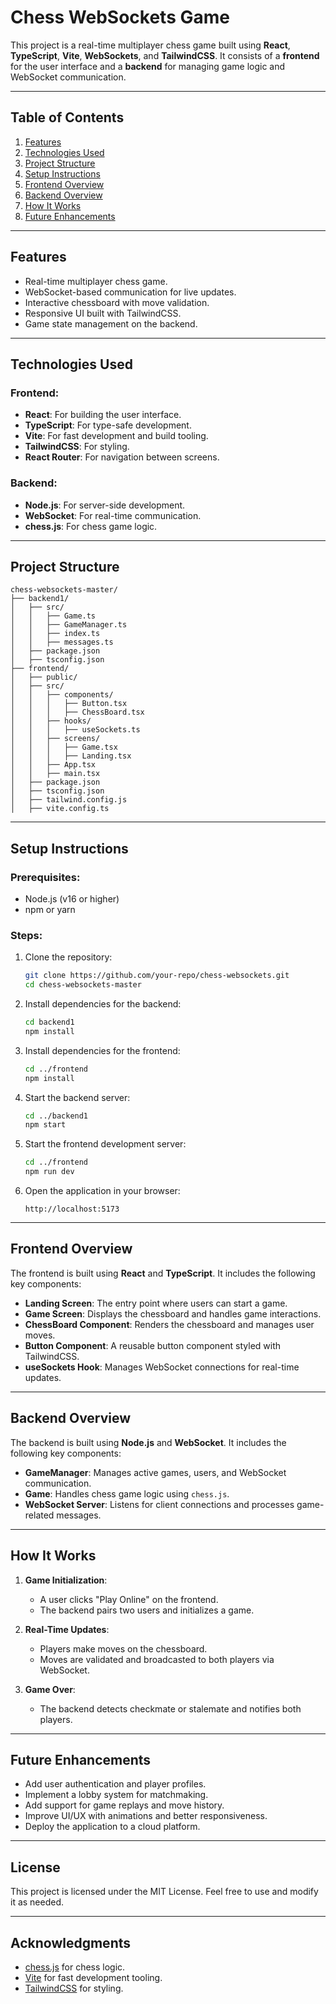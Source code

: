 # Chess WebSockets Game

This project is a real-time multiplayer chess game built using **React**, **TypeScript**, **Vite**, **WebSockets**, and **TailwindCSS**. It consists of a **frontend** for the user interface and a **backend** for managing game logic and WebSocket communication.

---

## Table of Contents

1. [Features](#features)
2. [Technologies Used](#technologies-used)
3. [Project Structure](#project-structure)
4. [Setup Instructions](#setup-instructions)
5. [Frontend Overview](#frontend-overview)
6. [Backend Overview](#backend-overview)
7. [How It Works](#how-it-works)
8. [Future Enhancements](#future-enhancements)

---

## Features

- Real-time multiplayer chess game.
- WebSocket-based communication for live updates.
- Interactive chessboard with move validation.
- Responsive UI built with TailwindCSS.
- Game state management on the backend.

---

## Technologies Used

### Frontend:
- **React**: For building the user interface.
- **TypeScript**: For type-safe development.
- **Vite**: For fast development and build tooling.
- **TailwindCSS**: For styling.
- **React Router**: For navigation between screens.

### Backend:
- **Node.js**: For server-side development.
- **WebSocket**: For real-time communication.
- **chess.js**: For chess game logic.

---

## Project Structure

```
chess-websockets-master/
├── backend1/
│   ├── src/
│   │   ├── Game.ts
│   │   ├── GameManager.ts
│   │   ├── index.ts
│   │   ├── messages.ts
│   ├── package.json
│   ├── tsconfig.json
├── frontend/
│   ├── public/
│   ├── src/
│   │   ├── components/
│   │   │   ├── Button.tsx
│   │   │   ├── ChessBoard.tsx
│   │   ├── hooks/
│   │   │   ├── useSockets.ts
│   │   ├── screens/
│   │   │   ├── Game.tsx
│   │   │   ├── Landing.tsx
│   │   ├── App.tsx
│   │   ├── main.tsx
│   ├── package.json
│   ├── tsconfig.json
│   ├── tailwind.config.js
│   ├── vite.config.ts
```

---

## Setup Instructions

### Prerequisites:
- Node.js (v16 or higher)
- npm or yarn

### Steps:

1. Clone the repository:
   ```bash
   git clone https://github.com/your-repo/chess-websockets.git
   cd chess-websockets-master
   ```

2. Install dependencies for the backend:
   ```bash
   cd backend1
   npm install
   ```

3. Install dependencies for the frontend:
   ```bash
   cd ../frontend
   npm install
   ```

4. Start the backend server:
   ```bash
   cd ../backend1
   npm start
   ```

5. Start the frontend development server:
   ```bash
   cd ../frontend
   npm run dev
   ```

6. Open the application in your browser:
   ```
   http://localhost:5173
   ```

---

## Frontend Overview

The frontend is built using **React** and **TypeScript**. It includes the following key components:

- **Landing Screen**: The entry point where users can start a game.
- **Game Screen**: Displays the chessboard and handles game interactions.
- **ChessBoard Component**: Renders the chessboard and manages user moves.
- **Button Component**: A reusable button component styled with TailwindCSS.
- **useSockets Hook**: Manages WebSocket connections for real-time updates.

---

## Backend Overview

The backend is built using **Node.js** and **WebSocket**. It includes the following key components:

- **GameManager**: Manages active games, users, and WebSocket communication.
- **Game**: Handles chess game logic using `chess.js`.
- **WebSocket Server**: Listens for client connections and processes game-related messages.

---

## How It Works

1. **Game Initialization**:
   - A user clicks "Play Online" on the frontend.
   - The backend pairs two users and initializes a game.

2. **Real-Time Updates**:
   - Players make moves on the chessboard.
   - Moves are validated and broadcasted to both players via WebSocket.

3. **Game Over**:
   - The backend detects checkmate or stalemate and notifies both players.

---

## Future Enhancements

- Add user authentication and player profiles.
- Implement a lobby system for matchmaking.
- Add support for game replays and move history.
- Improve UI/UX with animations and better responsiveness.
- Deploy the application to a cloud platform.

---

## License

This project is licensed under the MIT License. Feel free to use and modify it as needed.

---

## Acknowledgments

- [chess.js](https://github.com/jhlywa/chess.js) for chess logic.
- [Vite](https://vitejs.dev/) for fast development tooling.
- [TailwindCSS](https://tailwindcss.com/) for styling.
